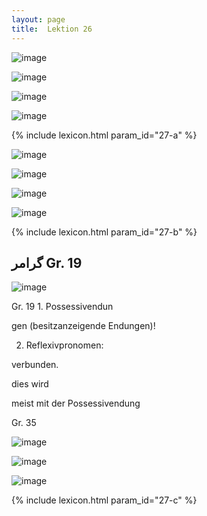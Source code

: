 ```yaml
---
layout: page
title:  Lektion 26
---
```



![image](/assets/s/062.png-05.png)

![image](/assets/s/063.png-02.png)

![image](/assets/s/2col/063.png-03_1L.png)

![image](/assets/s/2col/063.png-03_2R.png)

{% include lexicon.html param_id="27-a" %}

![image](/assets/s/063.png-05.png)

![image](/assets/s/064.png-02.png)

![image](/assets/s/2col/064.png-05_1L.png)

![image](/assets/s/2col/064.png-05_2R.png)

{% include lexicon.html param_id="27-b" %}

## گرامر Gr. 19

![image](/assets/s/064.png-09.png)

Gr. 19 1. Possessivendun

gen (besitzanzeigende Endungen)!

2. Reflexivpronomen:

verbunden.

dies wird

meist mit der Possessivendung

Gr. 35


![image](/assets/s/065.png-02.png)

![image](/assets/s/2col/065.png-10_1L.png)

![image](/assets/s/2col/065.png-10_2R.png)

{% include lexicon.html param_id="27-c" %}
